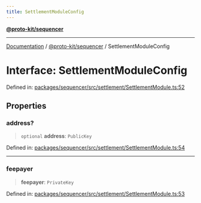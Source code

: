 ```yaml
---
title: SettlementModuleConfig
---
```


[**@proto-kit/sequencer**](../README.md)

***

[Documentation](../../../README.md) / [@proto-kit/sequencer](../README.md) / SettlementModuleConfig

# Interface: SettlementModuleConfig

Defined in: [packages/sequencer/src/settlement/SettlementModule.ts:52](https://github.com/proto-kit/framework/blob/b953c754e500c62f01fbbd6d09adfb2f5577269d/packages/sequencer/src/settlement/SettlementModule.ts#L52)

## Properties

### address?

> `optional` **address**: `PublicKey`

Defined in: [packages/sequencer/src/settlement/SettlementModule.ts:54](https://github.com/proto-kit/framework/blob/b953c754e500c62f01fbbd6d09adfb2f5577269d/packages/sequencer/src/settlement/SettlementModule.ts#L54)

***

### feepayer

> **feepayer**: `PrivateKey`

Defined in: [packages/sequencer/src/settlement/SettlementModule.ts:53](https://github.com/proto-kit/framework/blob/b953c754e500c62f01fbbd6d09adfb2f5577269d/packages/sequencer/src/settlement/SettlementModule.ts#L53)

